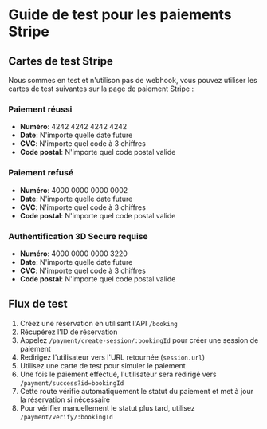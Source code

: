 # Guide de test pour les paiements Stripe

## Cartes de test Stripe

Nous sommes en test et n'utilison pas de webhook, vous pouvez utiliser les cartes de test suivantes sur la page de paiement Stripe :

### Paiement réussi
- **Numéro**: 4242 4242 4242 4242
- **Date**: N'importe quelle date future
- **CVC**: N'importe quel code à 3 chiffres
- **Code postal**: N'importe quel code postal valide

### Paiement refusé
- **Numéro**: 4000 0000 0000 0002
- **Date**: N'importe quelle date future
- **CVC**: N'importe quel code à 3 chiffres
- **Code postal**: N'importe quel code postal valide

### Authentification 3D Secure requise
- **Numéro**: 4000 0000 0000 3220 
- **Date**: N'importe quelle date future
- **CVC**: N'importe quel code à 3 chiffres
- **Code postal**: N'importe quel code postal valide

## Flux de test

1. Créez une réservation en utilisant l'API `/booking`
2. Récupérez l'ID de réservation
3. Appelez `/payment/create-session/:bookingId` pour créer une session de paiement
4. Redirigez l'utilisateur vers l'URL retournée (`session.url`)
5. Utilisez une carte de test pour simuler le paiement
6. Une fois le paiement effectué, l'utilisateur sera redirigé vers `/payment/success?id=bookingId`
7. Cette route vérifie automatiquement le statut du paiement et met à jour la réservation si nécessaire
8. Pour vérifier manuellement le statut plus tard, utilisez `/payment/verify/:bookingId`